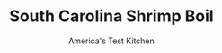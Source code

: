 ---
layout: ../../layouts/MarkdownPostLayout.astro
title: South Carolina Shrimp Boil
author: America's Test Kitchen
pubDate: 2023-03-15
description: "The one-pot appeal of this shrimp boil is often its downfall."
image_url: https://res.cloudinary.com/hksqkdlah/image/upload/ar_1:1,c_fill,dpr_2.0,f_auto,fl_lossy.progressive.strip_profile,g_faces:auto,q_auto:low,w_344/7645_sfs-frogmorestew-3-276776
tags: ["Main Courses","American","Southern","Fish & Seafood","Cookbook Collection"]
calories: 3882
protein: 31
carbohydrates: 28
fats: 
fiber: 3
ingredients: ["1 1/2 pounds, andouille sausage, cut into 2-inch lengths (see note)","2 teaspoons, vegetable oil","4 cups, water","1 , (8-ounce) bottle clam juice","1 , (14.5-ounce) can diced tomatoes","5 teaspoons, Old Bay seasoning","1 , bay leaf","1 1/2 pounds, small red potatoes, scrubbed and halved","4 ears, corn, husks and silks removed, cut into 2-inch rounds","2 pounds, extra-large shrimp (21 to 25 per pound) (see note)"]
serves: 8
time: "55 minutes"
instructions: ["BROWN SAUSAGE Heat sausage and oil in Dutch oven over medium-high heat until fat renders and sausage is browned, about 5 minutes; using slotted spoon, transfer sausage to plate.","SIMMER VEGETABLES Bring water, clam juice, tomatoes, 3 teaspoons Old Bay, bay leaf, potatoes, and corn to boil in empty pot. Reduce heat to medium-low and simmer, covered, until potatoes are barely tender, about 10 minutes.","STEAM SHRIMP Return browned sausage to pot. Toss shrimp with remaining Old Bay and transfer to collapsible steamer basket. Following photo 4 (see note \"Layered Cooking\" below), nestle steamer basket into pot. Cook, covered, stirring shrimp occasionally, until cooked through, about 10 minutes. Strain stew and discard bay leaf. Serve."]
nutrition: ["909 mg Potassium","487 mg Phosphorus","111 mg Calcium","3 mg Iron","82 mg Magnesium","1638 mg Sodium","2 mg Zinc","27 g Fat","6 mg Niacin (B3)","11 g Monounsaturated","4 g Polyunsaturated","17 mg Vitamin C","1 µg Vitamin D","192 mg Cholesterol","8 g Saturated","3 g Fiber","65 µg Folate (food)","5 g Sugars","12 µg Vitamin K","414 g Water","28 g Carbs","65 µg Folate equivalent (total)","31 g Protein","2 mg Vitamin E","1 µg Vitamin B12","89 µg Vitamin A","485 kcal Energy","3882 calories"]
notes: "This dish is always made with shell-on shrimp, and we think peeling them is half the fun. If you prefer peeled shrimp, use only 1 teaspoon of Old Bay in step 3. Cant find andouille? Substitute kielbasa sausage and add 1/4 teaspoon cayenne pepper to the broth in step 2."
---